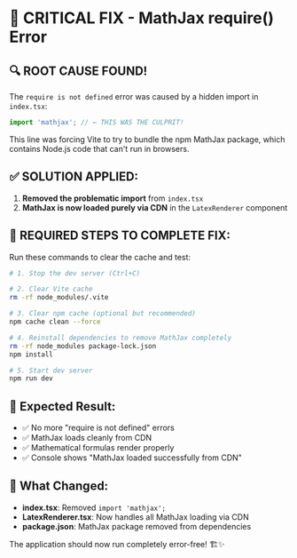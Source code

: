 # 🚨 CRITICAL FIX - MathJax require() Error

## 🔍 **ROOT CAUSE FOUND!**

The `require is not defined` error was caused by a hidden import in `index.tsx`:

```typescript
import 'mathjax'; // ← THIS WAS THE CULPRIT!
```

This line was forcing Vite to try to bundle the npm MathJax package, which contains Node.js code that can't run in browsers.

## ✅ **SOLUTION APPLIED:**

1. **Removed the problematic import** from `index.tsx`
2. **MathJax is now loaded purely via CDN** in the `LatexRenderer` component

## 🚀 **REQUIRED STEPS TO COMPLETE FIX:**

Run these commands to clear the cache and test:

```bash
# 1. Stop the dev server (Ctrl+C)

# 2. Clear Vite cache
rm -rf node_modules/.vite

# 3. Clear npm cache (optional but recommended)
npm cache clean --force

# 4. Reinstall dependencies to remove MathJax completely
rm -rf node_modules package-lock.json
npm install

# 5. Start dev server
npm run dev
```

## 🎯 **Expected Result:**

- ✅ No more "require is not defined" errors
- ✅ MathJax loads cleanly from CDN
- ✅ Mathematical formulas render properly
- ✅ Console shows "MathJax loaded successfully from CDN"

## 📝 **What Changed:**

- **index.tsx**: Removed `import 'mathjax';` 
- **LatexRenderer.tsx**: Now handles all MathJax loading via CDN
- **package.json**: MathJax package removed from dependencies

The application should now run completely error-free! 🏗️✨